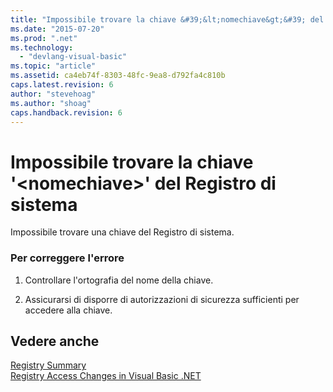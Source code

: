 ```yaml
---
title: "Impossibile trovare la chiave &#39;&lt;nomechiave&gt;&#39; del Registro di sistema | Microsoft Docs"
ms.date: "2015-07-20"
ms.prod: ".net"
ms.technology: 
  - "devlang-visual-basic"
ms.topic: "article"
ms.assetid: ca4eb74f-8303-48fc-9ea8-d792fa4c810b
caps.latest.revision: 6
author: "stevehoag"
ms.author: "shoag"
caps.handback.revision: 6
---
```

# Impossibile trovare la chiave &#39;&lt;nomechiave&gt;&#39; del Registro di sistema
Impossibile trovare una chiave del Registro di sistema.  
  
### Per correggere l'errore  
  
1.  Controllare l'ortografia del nome della chiave.  
  
2.  Assicurarsi di disporre di autorizzazioni di sicurezza sufficienti per accedere alla chiave.  
  
## Vedere anche  
 [Registry Summary](../../visual-basic/language-reference/keywords/registry-summary.md)   
 [Registry Access Changes in Visual Basic .NET](http://msdn.microsoft.com/it-it/b58f7687-f4db-448a-a865-07f62fd16fb2)